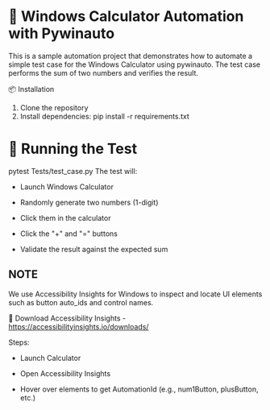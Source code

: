 # 🧮 Windows Calculator Automation with Pywinauto

This is a sample automation project that demonstrates how to automate a simple test case for the Windows Calculator using pywinauto.
The test case performs the sum of two numbers and verifies the result.

📦 Installation

1. Clone the repository
2. Install dependencies: pip install -r requirements.txt

# 🚀 Running the Test

pytest Tests/test_case.py
The test will:

- Launch Windows Calculator

- Randomly generate two numbers (1-digit)

- Click them in the calculator

- Click the "+" and "=" buttons

- Validate the result against the expected sum

## NOTE
We use Accessibility Insights for Windows to inspect and locate UI elements such as button auto_ids and control names.

🔗 Download Accessibility Insights - https://accessibilityinsights.io/downloads/

Steps:

- Launch Calculator

- Open Accessibility Insights

- Hover over elements to get AutomationId (e.g., num1Button, plusButton, etc.)


